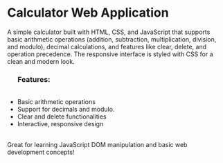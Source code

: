 <h1>Calculator Web Application</h1>

<p>A simple calculator built with HTML, CSS, and JavaScript that supports basic arithmetic operations (addition, subtraction, multiplication, division, and modulo), decimal calculations, and features like clear, delete, and operation precedence. The responsive interface is styled with CSS for a clean and modern look.</p>

<ul>
  <h3>Features:</h3>
  <br/>
  <li>Basic arithmetic operations</li>
  <li>Support for decimals and modulo.</li>
  <li>Clear and delete functionalities</li>
  <li>Interactive, responsive design</li>
</ul>
<br/>
Great for learning JavaScript DOM manipulation and basic web development concepts!
